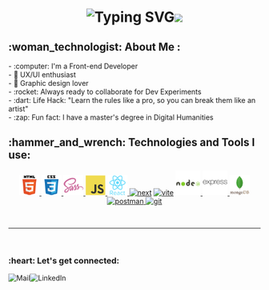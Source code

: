 <div id="header" align="center">
  <h1><img src="https://readme-typing-svg.demolab.com?font=Fira+Code&size=27&pause=1000&center=true&width=335&lines=Hi+there,+I'm+Sonia!" alt="Typing SVG" /><img src="https://media.giphy.com/media/KD0KDktFx7tjPBaKq9/giphy.gif" width="70"/></h1>
</div>


<h2>:woman_technologist: About Me :</h2>
- :computer: I'm a Front-end Developer <br>
- 👀 UX/UI enthusiast <br>
- 💖 Graphic design lover<br>
- :rocket: Always ready to collaborate for Dev Experiments <br>
- :dart: Life Hack: "Learn the rules like a pro, so you can break them like an artist"<br>
- :zap: Fun fact: I have a master's degree in Digital Humanities<br>

<h2 align="left">:hammer_and_wrench: Technologies and Tools I use:</h2>
<p align="center">
    <a href="https://www.w3.org/html/" target="_blank"> <img src="https://raw.githubusercontent.com/devicons/devicon/master/icons/html5/html5-original-wordmark.svg" alt="html5" width="40" height="40"/> </a>
    <a href="https://www.w3schools.com/css/" target="_blank"> <img src="https://raw.githubusercontent.com/devicons/devicon/master/icons/css3/css3-original-wordmark.svg" alt="css3" width="40" height="40"/> </a>
<a href="https://sass-lang.com" target="_blank"> <img src="https://raw.githubusercontent.com/devicons/devicon/master/icons/sass/sass-original.svg" alt="sass" width="40" height="40"/> </a>
    <a href="https://developer.mozilla.org/en-US/docs/Web/JavaScript" target="_blank"> <img src="https://raw.githubusercontent.com/devicons/devicon/master/icons/javascript/javascript-original.svg" alt="javascript" width="40" height="40"/> </a>
<a href="https://reactjs.org/" target="_blank"> <img src="https://raw.githubusercontent.com/devicons/devicon/master/icons/react/react-original-wordmark.svg" alt="react" width="40" height="40"/> </a>
  <a href= "https://nextjs.org/" target="_blank"> <img src="https://upload.wikimedia.org/wikipedia/commons/8/8e/Nextjs-logo.svg" alt="next" width="50" height="50"/></a>
  <a href="https://vitejs.dev/" target="_target"> <img src="https://upload.wikimedia.org/wikipedia/commons/f/f1/Vitejs-logo.svg" alt="vite" width="40" height="40"/></a>
      <a href="https://nodejs.org" target="_blank"> <img src="https://raw.githubusercontent.com/devicons/devicon/master/icons/nodejs/nodejs-original-wordmark.svg" alt="nodejs" width="50" height="50"/> </a>
    <a href="https://expressjs.com" target="_blank"> <img src="https://raw.githubusercontent.com/devicons/devicon/master/icons/express/express-original-wordmark.svg" alt="express" width="50" height="50"/> </a>
    <a href="https://www.mongodb.com/" target="_blank"> <img src="https://raw.githubusercontent.com/devicons/devicon/master/icons/mongodb/mongodb-original-wordmark.svg" alt="mongodb" width="40" height="40"/> </a>
<a href="https://www.postman.com/" target="_blank"> <img src="https://www.vectorlogo.zone/logos/getpostman/getpostman-icon.svg" alt="postman" width="40" height="40"/> </a>
<a href="https://git-scm.com/" target="_blank"> <img src="https://www.vectorlogo.zone/logos/git-scm/git-scm-icon.svg" alt="git" width="40" height="40"/> </a>
     </p>
  <br>
  <hr>
  <br>
 <h3 align="left">:heart: Let's get connected:</h3>
 <div id="social" >

  <a href="mailto:grassiasonia@gmail.com">
    <img height="32" align="left" alt="Mail" src="https://upload.wikimedia.org/wikipedia/commons/thumb/7/7e/Gmail_icon_%282020%29.svg/1920px-Gmail_icon_%282020%29.svg.png" />
</a>

<a href="[https://www.linkedin.com/in/zach-nguyen](https://www.linkedin.com/in/sonia-grassia/)">
    <img height="32" align="left" alt="LinkedIn" src="https://upload.wikimedia.org/wikipedia/commons/c/ca/LinkedIn_logo_initials.png" />
</a>
</div>
